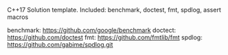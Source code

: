C++17 Solution template.
Included: benchmark, doctest, fmt, spdlog, assert macros

benchmark: https://github.com/google/benchmark
doctect:   https://github.com/doctest
fmt:       https://github.com/fmtlib/fmt
spdlog:    https://github.com/gabime/spdlog.git